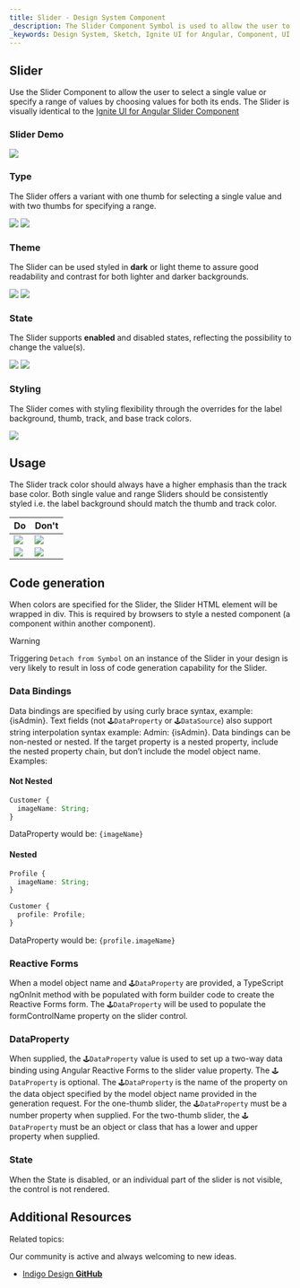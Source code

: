 ```yaml
---
title: Slider - Design System Component
_description: The Slider Component Symbol is used to allow the user to select a single value or a range. 
_keywords: Design System, Sketch, Ignite UI for Angular, Component, UI Library, Widgets
---
```


## Slider

Use the Slider Component to allow the user to select a single value or specify a range of values by choosing values for both its ends. The Slider is visually identical to the [Ignite UI for Angular Slider Component](https://www.infragistics.com/products/ignite-ui-angular/angular/components/slider.html)

### Slider Demo

![](../images/slider_demo.png)

### Type

The Slider offers a variant with one thumb for selecting a single value and with two thumbs for specifying a range.

![](../images/slider_one-thumb.png)
![](../images/slider_two-thumb.png)

### Theme

The Slider can be used styled in **dark** or light theme to assure good readability and contrast for both lighter and darker backgrounds.

![](../images/slider_dark.png)
![](../images/slider_light.png)

### State

The Slider supports **enabled** and disabled states, reflecting the possibility to change the value(s).

![](../images/slider_enabled.png)
![](../images/slider_disabled.png)

### Styling

The Slider comes with styling flexibility through the overrides for the label background, thumb, track, and base track colors.

![](../images/slider_styling.png)

## Usage

The Slider track color should always have a higher emphasis than the track base color. Both single value and range Sliders should be consistently styled i.e. the label background should match the thumb and track color.

| Do                            | Don't                           |
| ----------------------------- | ------------------------------- |
| ![](../images/slider_do1.png) | ![](../images/slider_dont1.png) |
| ![](../images/slider_do2.png) | ![](../images/slider_dont2.png) |

## Code generation

When colors are specified for the Slider, the Slider HTML element will be wrapped in div. This is required by browsers to style a nested component (a component within another component).

> [!WARNING]
> Triggering `Detach from Symbol` on an instance of the Slider in your design is very likely to result in loss of code generation capability for the Slider.

### Data Bindings

Data bindings are specified by using curly brace syntax, example: {isAdmin}. Text fields (not `🕹️DataProperty` or `🕹️DataSource`) also support string interpolation syntax example: Admin: {isAdmin}. Data bindings can be non-nested or nested. If the target property is a nested property, include the nested property chain, but don’t include the model object name. Examples:

#### Not Nested

```typescript
Customer {
  imageName: String;
}
```
DataProperty would be: `{imageName}`

#### Nested

```typescript
Profile {
  imageName: String;
}

Customer {
  profile: Profile;
}
```
DataProperty would be: `{profile.imageName}`

### Reactive Forms

When a model object name and `🕹️DataProperty` are provided, a TypeScript ngOnInit method with be populated with form builder code to create the Reactive Forms form. The `🕹️DataProperty` will be used to populate the formControlName property on the slider control.

### DataProperty

When supplied, the `🕹️DataProperty` value is used to set up a two-way data binding using Angular Reactive Forms to the slider value property. The `🕹️DataProperty` is optional. The `🕹️DataProperty` is the name of the property on the data object specified by the model object name provided in the generation request. For the one-thumb slider, the `🕹️DataProperty` must be a number property when supplied. For the two-thumb slider, the `🕹️DataProperty` must be an object or class that has a lower and upper property when supplied.

### State

When the State is disabled, or an individual part of the slider is not visible, the control is not rendered.

## Additional Resources

Related topics:

Our community is active and always welcoming to new ideas.

- [Indigo Design **GitHub**](https://github.com/IgniteUI/design-system-docfx)
